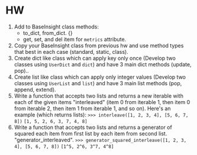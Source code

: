 # HW
1. Add to BaseInsight class methods:
    * to_dict, from_dict. {}
    * get, set, and del item for `metrics` attribute.
2. Copy your BaseInsight class from previous hw and use method types that best in each case (standard, static, class).
3. Create dict like class which can apply key only once (Develop two classes using `UserDict` and `dict`) 
and have 3 main dict methods (update, pop)..
4. Create list like class which can apply only integer values (Develop two classes using `UserList` and `list`) 
and have 3 main list methods (pop, append, extend).
5. Write a function that accepts two lists and returns a new iterable with each of the given items 
"interleaved" (item 0 from iterable 1, then item 0 from iterable 2, then item 1 from iterable 1, and so on).
Here's an example (which returns lists):
`>>> interleave([1, 2, 3, 4], [5, 6, 7, 8])`
`[1, 5, 2, 6, 3, 7, 4, 8]`
6. Write a function that accepts two lists and returns a generator of squared each item from first list 
by each item from second list. 
"generator_interleaved".
`>>> generator_squared_interleave([1, 2, 3, 4], [5, 6, 7, 8])`
`[1^5, 2^6, 3^7, 4^8]`
